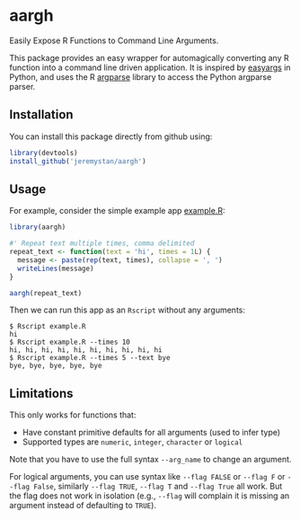 # aargh

Easily Expose R Functions to Command Line Arguments.

This package provides an easy wrapper for automagically converting any R function into a command line driven application. It is inspired by [easyargs](https://pypi.python.org/pypi/easyargs/0.9.3) in Python, and uses the R [argparse](https://cran.r-project.org/web/packages/argparse/index.html) library to access the Python argparse parser.

## Installation

You can install this package directly from github using:

```r
library(devtools)
install_github('jeremystan/aargh')
```

## Usage

For example, consider the simple example app [example.R](/examples/example.R):

```r
library(aargh)

#' Repeat text multiple times, comma delimited
repeat_text <- function(text = 'hi', times = 1L) {
  message <- paste(rep(text, times), collapse = ', ')
  writeLines(message)
}

aargh(repeat_text)
```

Then we can run this app as an `Rscript` without any arguments:

```
$ Rscript example.R
hi
$ Rscript example.R --times 10
hi, hi, hi, hi, hi, hi, hi, hi, hi, hi
$ Rscript example.R --times 5 --text bye
bye, bye, bye, bye, bye
```

## Limitations

This only works for functions that:

* Have constant primitive defaults for all arguments (used to infer type)
* Supported types are `numeric`, `integer`, `character` or `logical`

Note that you have to use the full syntax `--arg_name` to change an argument.

For logical arguments, you can use syntax like `--flag FALSE` or `--flag F` or `--flag False`, similarly `--flag TRUE`, `--flag T` and `--flag True` all work. But the flag does not work in isolation (e.g., `--flag` will complain it is missing an argument instead of defaulting to `TRUE`).
